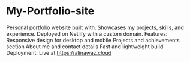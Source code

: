 # My-Portfolio-site
Personal portfolio website built with. Showcases my projects, skills, and experience. Deployed on Netlify with a custom domain.  Features:  Responsive design for desktop and mobile  Projects and achievements section  About me and contact details  Fast and lightweight build  Deployment: Live at https://alinawaz.cloud
